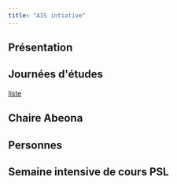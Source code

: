 ```yaml
---
title: "AIS intiative"
---
```


## Présentation

## Journées d'études
[liste](workshops.md)

## Chaire Abeona

## Personnes

## Semaine intensive de cours PSL
